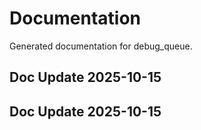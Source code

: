 # Documentation

Generated documentation for debug_queue.

## Doc Update 2025-10-15

## Doc Update 2025-10-15
